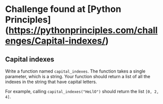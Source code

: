 # Challenge found at [Python Principles] (https://pythonprinciples.com/challenges/Capital-indexes/)
## Capital indexes
Write a function named `capital_indexes`. The function takes a single parameter, which is a string. Your function should return a list of all the indexes in the string that have capital letters.

For example, calling `capital_indexes("HeLlO")` should return the list `[0, 2, 4]`.